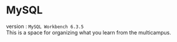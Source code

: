# MySQL<br>

version : `MySQL Workbench 6.3.5`<br>
This is a space for organizing what you learn from the multicampus.
